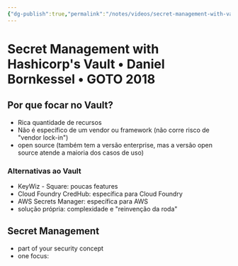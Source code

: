 ```yaml
---
{"dg-publish":true,"permalink":"/notes/videos/secret-management-with-vault/","dgHomeLink":true,"dgPassFrontmatter":false,"dgShowBacklinks":true,"dgShowLocalGraph":true}
---
```


# Secret Management with Hashicorp's Vault • Daniel Bornkessel • GOTO 2018

## Por que focar no Vault?

- Rica quantidade de recursos
- Não é específico de um vendor ou framework (não corre risco de "vendor lock-in")
- open source (também tem a versão enterprise, mas a versão open source atende a maioria dos casos de uso)

### Alternativas ao Vault

- KeyWiz - Square: poucas features
- Cloud Foundry CredHub: específica para Cloud Foundry
- AWS Secrets Manager: específica para AWS
- solução própria: complexidade e "reinvenção da roda"


## Secret Management

- part of your security concept
- one focus: 
